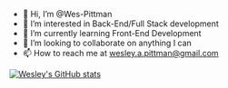 - 👋 Hi, I’m @Wes-Pittman
- 👀 I’m interested in Back-End/Full Stack development
- 🌱 I’m currently learning Front-End Development
- 💞️ I’m looking to collaborate on anything I can
- 📫 How to reach me at wesley.a.pittman@gmail.com



[![Wesley's GitHub stats](https://github-readme-stats.vercel.app/api?username=wes-pittman)](https://github.com/wes-pittman/github-readme-stats)
<!---
Wes-Pittman/Wes-Pittman is a ✨ special ✨ repository because its `README.md` (this file) appears on your GitHub profile.
You can click the Preview link to take a look at your changes.
--->
